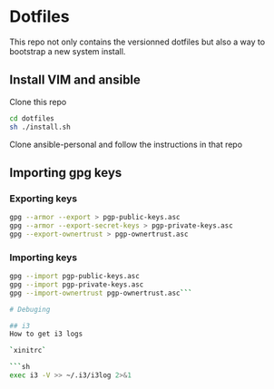 # Dotfiles
This repo not only contains the versionned dotfiles but also a way to bootstrap a new
system install.


## Install VIM and ansible

Clone this repo

```sh
cd dotfiles
sh ./install.sh
```

Clone ansible-personal and follow the instructions in that repo

## Importing gpg keys


### Exporting keys

```sh
gpg --armor --export > pgp-public-keys.asc
gpg --armor --export-secret-keys > pgp-private-keys.asc
gpg --export-ownertrust > pgp-ownertrust.asc
```

### Importing keys

```sh
gpg --import pgp-public-keys.asc
gpg --import pgp-private-keys.asc
gpg --import-ownertrust pgp-ownertrust.asc```

# Debuging

## i3
How to get i3 logs

`xinitrc`

```sh
exec i3 -V >> ~/.i3/i3log 2>&1
```
